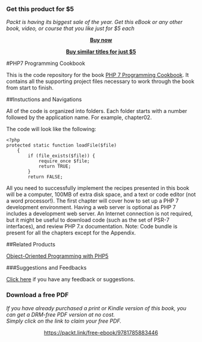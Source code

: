 
### Get this product for $5

<i>Packt is having its biggest sale of the year. Get this eBook or any other book, video, or course that you like just for $5 each</i>


<b><p align='center'>[Buy now](https://packt.link/9781785883446)</p></b>


<b><p align='center'>[Buy similar titles for just $5](https://subscription.packtpub.com/search)</p></b>


#PHP7 Programming Cookbook

This is the code repository for the book [PHP 7 Programming Cookbook](https://www.packtpub.com/application-development/php-7-programming-cookbook?utm_source=github&utm_medium=repository&utm_campaign=9781785883446). It contains all the supporting project files necessary to work through the book from start to finish.

##Instuctions and Navigations

All of the code is organized into folders. Each folder starts with a number followed by the application name. For example, chapter02.

The code will look like the following:
```
<?php
protected static function loadFile($file)
    {
        if (file_exists($file)) {
            require_once $file;
            return TRUE;
        }
        return FALSE;
```

All you need to successfully implement the recipes presented in this book will be a computer, 100MB of extra disk space, and a text or code editor (not a word processor!). The first chapter will cover how to set up a PHP 7 development environment. Having a web server is optional as PHP 7 includes a development web server. An Internet connection is not required, but it might be useful to download code (such as the set of PSR-7 interfaces), and review PHP 7.x documentation.
Note: Code bundle is present for all the chapters except for the Appendix.

##Related Products

[Object-Oriented Programming with PHP5](https://www.packtpub.com/web-development/instant-php-web-scraping-instant?utm_source=github&utm_medium=repository&utm_campaign=9781782164760)

###Suggestions and Feedbacks

[Click here](https://docs.google.com/forms/d/e/1FAIpQLSe5qwunkGf6PUvzPirPDtuy1Du5Rlzew23UBp2S-P3wB-GcwQ/viewform) if you have any feedback or suggestions.
### Download a free PDF

 <i>If you have already purchased a print or Kindle version of this book, you can get a DRM-free PDF version at no cost.<br>Simply click on the link to claim your free PDF.</i>
<p align="center"> <a href="https://packt.link/free-ebook/9781785883446">https://packt.link/free-ebook/9781785883446 </a> </p>